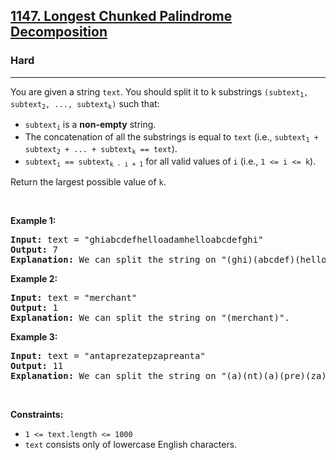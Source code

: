 <h2><a href="https://leetcode.com/problems/longest-chunked-palindrome-decomposition/">1147. Longest Chunked Palindrome Decomposition</a></h2><h3>Hard</h3><hr><div style="user-select: auto;"><p style="user-select: auto;">You are given a string <code style="user-select: auto;">text</code>. You should split it to k substrings <code style="user-select: auto;">(subtext<sub style="user-select: auto;">1</sub>, subtext<sub style="user-select: auto;">2</sub>, ..., subtext<sub style="user-select: auto;">k</sub>)</code> such that:</p>

<ul style="user-select: auto;">
	<li style="user-select: auto;"><code style="user-select: auto;">subtext<sub style="user-select: auto;">i</sub></code> is a <strong style="user-select: auto;">non-empty</strong> string.</li>
	<li style="user-select: auto;">The concatenation of all the substrings is equal to <code style="user-select: auto;">text</code> (i.e., <code style="user-select: auto;">subtext<sub style="user-select: auto;">1</sub> + subtext<sub style="user-select: auto;">2</sub> + ... + subtext<sub style="user-select: auto;">k</sub> == text</code>).</li>
	<li style="user-select: auto;"><code style="user-select: auto;">subtext<sub style="user-select: auto;">i</sub> == subtext<sub style="user-select: auto;">k - i + 1</sub></code> for all valid values of <code style="user-select: auto;">i</code> (i.e., <code style="user-select: auto;">1 &lt;= i &lt;= k</code>).</li>
</ul>

<p style="user-select: auto;">Return the largest possible value of <code style="user-select: auto;">k</code>.</p>

<p style="user-select: auto;">&nbsp;</p>
<p style="user-select: auto;"><strong class="example" style="user-select: auto;">Example 1:</strong></p>

<pre style="user-select: auto;"><strong style="user-select: auto;">Input:</strong> text = "ghiabcdefhelloadamhelloabcdefghi"
<strong style="user-select: auto;">Output:</strong> 7
<strong style="user-select: auto;">Explanation:</strong> We can split the string on "(ghi)(abcdef)(hello)(adam)(hello)(abcdef)(ghi)".
</pre>

<p style="user-select: auto;"><strong class="example" style="user-select: auto;">Example 2:</strong></p>

<pre style="user-select: auto;"><strong style="user-select: auto;">Input:</strong> text = "merchant"
<strong style="user-select: auto;">Output:</strong> 1
<strong style="user-select: auto;">Explanation:</strong> We can split the string on "(merchant)".
</pre>

<p style="user-select: auto;"><strong class="example" style="user-select: auto;">Example 3:</strong></p>

<pre style="user-select: auto;"><strong style="user-select: auto;">Input:</strong> text = "antaprezatepzapreanta"
<strong style="user-select: auto;">Output:</strong> 11
<strong style="user-select: auto;">Explanation:</strong> We can split the string on "(a)(nt)(a)(pre)(za)(tep)(za)(pre)(a)(nt)(a)".
</pre>

<p style="user-select: auto;">&nbsp;</p>
<p style="user-select: auto;"><strong style="user-select: auto;">Constraints:</strong></p>

<ul style="user-select: auto;">
	<li style="user-select: auto;"><code style="user-select: auto;">1 &lt;= text.length &lt;= 1000</code></li>
	<li style="user-select: auto;"><code style="user-select: auto;">text</code> consists only of lowercase English characters.</li>
</ul>
</div>